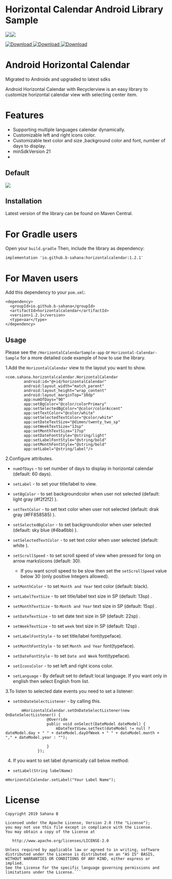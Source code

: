 # Horizontal Calendar Android Library Sample
<a href='https://bintray.com/sahanab/HorizontalCalendarView/HorizontalCalendarView?source=watch' alt='Get automatic notifications about new "HorizontalCalendarView" versions'><img src='https://www.bintray.com/docs/images/bintray_badge_color.png'></a><a href='https://bintray.com/sahanab/HorizontalCalendarView/HorizontalCalendarView?source=watch' alt='Get automatic notifications about new "HorizontalCalendarView" versions'><img src='https://www.bintray.com/docs/images/bintray_badge_color.png'></a>

[ ![Download](https://api.bintray.com/packages/sahanab/HorizontalCalendarView/HorizontalCalendarView/images/download.svg) ](https://bintray.com/sahanab/HorizontalCalendarView/HorizontalCalendarView/_latestVersion)   [ ![Download](https://api.bintray.com/packages/sahanab/HorizontalCalendarView/HorizontalCalendarView/images/download.svg?version=1.0.2) ](https://bintray.com/sahanab/HorizontalCalendarView/HorizontalCalendarView/1.0.2/link)
[ ![Download](https://api.bintray.com/packages/sahanab/HorizontalCalendarView/HorizontalCalendarView/images/download.svg?version=1.0.1) ](https://bintray.com/sahanab/HorizontalCalendarView/HorizontalCalendarView/1.0.1/link)

# Android Horizontal Calendar
Migrated to Androidx and upgraded to latest sdks

Android Horizontal Calendar with Recyclerview is an easy library to customize horizontal calendar view with selecting center item.

# Features
- Supporting multiple languages calendar dynamically.
- Customizable left and right icons color.
- Customizable text color and size ,background color and font, number of days to display.
- minSdkVersion 21
- 
## Default
![](screenshots/cs1.gif)

## Installation

Latest version of the library can be found on Maven Central.

# For Gradle users
Open your ```build.gradle``` Then, include the library as dependency:

```    
implementation 'io.github.b-sahana:horizontalcalendar:1.2.1'
```

# For Maven users
Add this dependency to your ```pom.xml```:
```
<dependency>
  <groupId>io.github.b-sahana</groupId>
  <artifactId>horizontalcalendar</artifactId>
  <version>1.2.1</version>
  <type>aar</type>
</dependency>
```
## Usage

Please see the ```/HorizontalCalendarSample-app``` or ```Horizontal-Calendar-Sample```  for a more detailed code example of how to use the library.

1.Add the ```HorizontalCalendar``` view to the layout you want to show.
```
<com.sahana.horizontalcalendar.HorizontalCalendar
        android:id="@+id/horizontalCalendar"
        android:layout_width="match_parent"
        android:layout_height="wrap_content"
        android:layout_marginTop="10dp"
        app:numOfDays="90"
        app:setBgColor="@color/colorPrimary"
        app:setSelectedBgColor="@color/colorAccent"
        app:setTextColor="@color/white"
        app:setSelectedTextColor="@color/white"
        app:setDateTextSize="@dimen/twenty_two_sp"
        app:setWeekTextSize="13sp"
        app:setMonthTextSize="17sp"
        app:setDateFontStyle="@string/light"
        app:setLabelFontStyle="@string/bold"
        app:setMonthFontStyle="@string/bold"
        app:setLabel="@string/label"/>
 ```      
2.Configure attributes.
- ```numOfDays``` - to set number of days to display in horizontal calendar (default: 60 days).

- ```setLabel``` - to set your title/label to view.

- ```setBgColor``` - to set backgroundcolor when user not selected  (default: light gray (#f2f2f2) ).

- ```setTextColor``` - to set text color when user not selected (default: drak gray (#FF858585) ).

- ```setSelectedBgColor``` - to set backgroundcolor when user selected (default: sky blue (#4ba6bb) ).

- ```setSelectedTextColor``` - to set text color when user selected (default: white ).

- ```setScrollSpeed``` - to set scroll speed of view when pressed for long on arrow marks\icons (default: 30).
     - If you want scroll speed to be slow then set the ```setScrollSpeed``` value below 30 (only positive Integers allowed).
     
- ```setMonthColor``` - to set ```Month and Year``` text color (default: black).

- ```setLabelTextSize``` - to set title/label text size in SP (default: 13sp) .

- ```setMonthTextSize``` - to ```Month and Year``` text size in SP (default: 15sp) .

- ```setDateTextSize``` - to set date text size in SP (default: 22sp) .

- ```setWeekTextSize``` - to set ```week``` text size in SP (default: 12sp) .

- ```setLabelFontStyle``` - to set title/label font(typeface).

- ```setMonthFontStyle``` - to set ```Month and Year``` font(typeface).

- ```setDateFontStyle``` - to set ```Date and Week``` font(typeface).

- ```setIconsColor``` - to set left and right icons color.

- ```setLanguage``` - By default set to default local language. If you want only in english then select English from list.


3.To listen to selected date events you need to set a listener:
- ```setOnDateSelectListener``` - by calling this.
```
       mHorizontalCalendar.setOnDateSelectListener(new OnDateSelectListener() {
                  @Override
                  public void onSelect(DateModel dateModel) {
                      mDateTextView.setText(dateModel != null ? dateModel.day + " " + dateModel.dayOfWeek + " " + dateModel.month + "," + dateModel.year : "");

                  }
              });
```

4. If you want to set label dynamically  call below method:
- ```setLabel(String labelName)```

 ```mHorizontalCalendar.setLabel("Your Label Name");```
 
# License

``` 
Copyright 2019 Sahana B

Licensed under the Apache License, Version 2.0 (the "License");
you may not use this file except in compliance with the License.
You may obtain a copy of the License at

   http://www.apache.org/licenses/LICENSE-2.0

Unless required by applicable law or agreed to in writing, software
distributed under the License is distributed on an "AS IS" BASIS,
WITHOUT WARRANTIES OR CONDITIONS OF ANY KIND, either express or implied.
See the License for the specific language governing permissions and
limitations under the License.```
